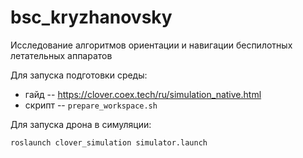 # bsc_kryzhanovsky

Исследование алгоритмов ориентации и навигации беспилотных летательных аппаратов

Для запуска подготовки среды:
- гайд -- https://clover.coex.tech/ru/simulation_native.html
- скрипт -- `prepare_workspace.sh`

Для запуска дрона в симуляции:
```console
roslaunch clover_simulation simulator.launch
```
